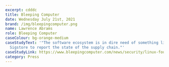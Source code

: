```yaml
---
excerpt: cdddc
title: Bleeping Computer
date: Wednesday July 21st, 2021
brand: /img/bleepingcomputer.png
name: Lawrence Abrams
role: Bleeping Computer
caseColour: bg-orange-medium
caseStudyText: '"The software ecosystem is in dire need of something like
  Sigstore to report the state of the supply chain."'
caseStudyLink: https://www.bleepingcomputer.com/news/security/linux-foundation-unveils-sigstore-a-lets-encrypt-for-code-signing/
category: Press
---
```

